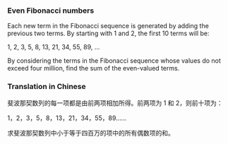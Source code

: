 ### Even Fibonacci numbers

Each new term in the Fibonacci sequence is generated by adding the previous two terms. By starting with 1 and 2, the first 10 terms will be:

1, 2, 3, 5, 8, 13, 21, 34, 55, 89, ...

By considering the terms in the Fibonacci sequence whose values do not exceed four million, find the sum of the even-valued terms.

### Translation in Chinese

斐波那契数列的每一项都是由前两项相加所得。前两项为 1 和 2，则前十项为：

1，2，3，5，8，13，21，34，55，89……

求斐波那契数列中小于等于四百万的项中的所有偶数项的和。
